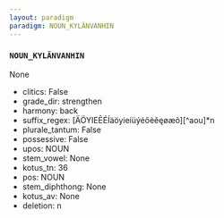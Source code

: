 ```yaml
---
layout: paradigm
paradigm: NOUN_KYLÄNVANHIN
---
```

### ` NOUN_KYLÄNVANHIN `

None
* clitics: False
* grade_dir: strengthen
* harmony: back
* suffix_regex: [ÄÖYIEĒÉÍäöyieíüýéőèěęøæõ][^aou]*n
* plurale_tantum: False
* possessive: False
* upos: NOUN
* stem_vowel: None
* kotus_tn: 36
* pos: NOUN
* stem_diphthong: None
* kotus_av: None
* deletion: n
